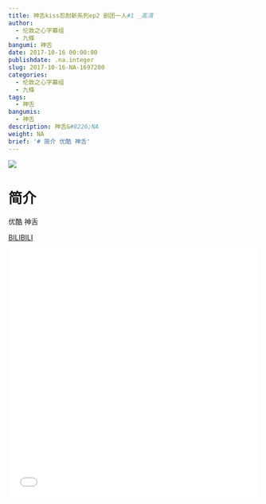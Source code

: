 ```yaml
---
title: 神舌kiss忍耐新系列ep2 剧团一人#1 _高清
author:
  - 伦敦之心字幕组
  - 九條
bangumi: 神舌
date: 2017-10-16 00:00:00
publishdate: .na.integer
slug: 2017-10-16-NA-1697200
categories:
  - 伦敦之心字幕组
  - 九條
tags:
  - 神舌
bangumis:
  - 神舌
description: 神舌&#8226;NA
weight: NA
brief: '# 简介 优酷 神舌'
---
```


![](https://i.imgur.com/3xNOiRC.png)

# 简介  
优酷 神舌

  [BILIBILI](https://www.bilibili.com/video/av1697200/)


<div class="vcontainer">  <iframe class='video' src="//www.bilibili.com/blackboard/player.html?aid=1697200" width="100%" height="500" frameborder="0" allowfullscreen="allowfullscreen"></iframe></div>
